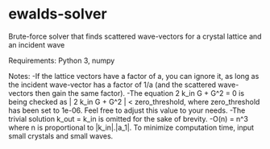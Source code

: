# ewalds-solver
Brute-force solver that finds scattered wave-vectors for a crystal lattice and an incident wave

Requirements: Python 3, numpy

Notes:
  -If the lattice vectors have a factor of a, you can ignore it, as long as the incident wave-vector has a factor of 1/a (and the scattered wave-vectors then gain the same factor).
  -The equation 2 k_in G + G^2 = 0 is being checked as | 2 k_in G + G^2 | < zero_threshold, where zero_threshold has been set to 1e-06. Feel free to adjust this value to your needs.
  -The trivial solution k_out = k_in is omitted for the sake of brevity.
  -O(n) = n^3 where n is proportional to |k_in|.|a_1|. To minimize computation time, input small crystals and small waves.
